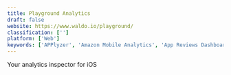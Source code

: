 ```yaml
---
title: Playground Analytics
draft: false 
website: https://www.waldo.io/playground/
classification: ['']
platform: ['Web']
keywords: ['APPlyzer', 'Amazon Mobile Analytics', 'App Reviews Dashboard by Appfigures', 'Appfigures Explorer', 'Apple App Analytics', 'Codeless Mobile Analytics', 'Cross-platform analytics by Facebook', 'Gummicube', 'Inspired Mobile', 'Kahuna', 'Marketing Optimizer', 'Priori Data', 'Prodlytic', 'RankWatch', 'SEOmator', 'Serposcope', 'SurveyMonkey Intelligence', 'Swrve', 'Usage Analytics in appFigures', 'UserX']
---
```

Your analytics inspector for iOS